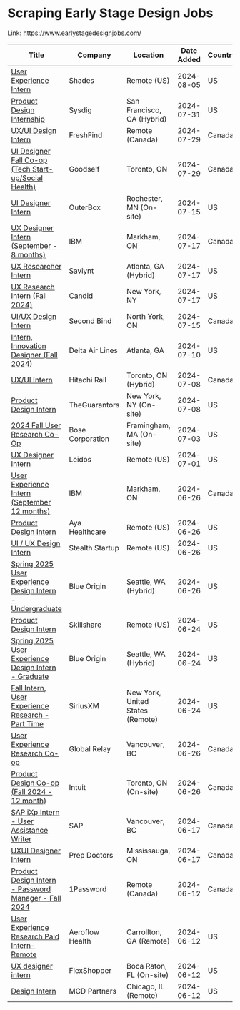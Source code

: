 # Scraping Early Stage Design Jobs 

Link: https://www.earlystagedesignjobs.com/

| Title | Company | Location | Date Added | Country | ESDJ Link |
| --- | --- | --- | --- | --- | --- |
| [User Experience Intern](https://www.linkedin.com/jobs/view/3986102574)| Shades | Remote (US)  | 2024-08-05 | US | [Link](https://www.earlystagedesignjobs.com/jobs/user-experience-intern-8ffa9) | 
| [Product Design Internship ](https://jobs.lever.co/sysdig/c5025c0f-4a81-4048-8c59-727fbf366cb4/)| Sysdig | San Francisco, CA (Hybrid) | 2024-07-31 | US | [Link](https://www.earlystagedesignjobs.com/jobs/product-design-internship-3b755) | 
| [UX/UI Design Intern ](https://ca.indeed.com/viewjob?cmp=FreshFind&t=User%20Experience%20Design%20Intern&jk=ff36901f6e46ec05&)| FreshFind | Remote (Canada) | 2024-07-29 | Canada | [Link](https://www.earlystagedesignjobs.com/jobs/ux-ui-design-intern-3666d) | 
| [UI Designer Fall Co-op (Tech Start-up/Social Health)](https://ca.indeed.com/viewjob?cmp=Goodself&t=User%20Interface%20Designer&jk=f51a0a69e56debc4&)| Goodself | Toronto, ON | 2024-07-29 | Canada | [Link](https://www.earlystagedesignjobs.com/jobs/ui-designer-fall-co-op-tech-start-up-social-health) | 
| [UI Designer Intern](https://outerbox.bamboohr.com/careers/124)| OuterBox | Rochester, MN (On-site) | 2024-07-15 | US | [Link](https://www.earlystagedesignjobs.com/jobs/ui-designer-intern-e3e84) | 
| [UX Designer Intern (September - 8 months)](https://ca.indeed.com/viewjob?jk=f3502cd3ea7bb8cd&tk=1i2mlje4ogopi86u&from=serp&vjs=3)| IBM | Markham, ON | 2024-07-17 | Canada | [Link](https://www.earlystagedesignjobs.com/jobs/ux-designer-intern-september---8-months-d2503) | 
| [UX Researcher Intern](https://www.linkedin.com/jobs/view/3969559177/)| Saviynt | Atlanta, GA (Hybrid) | 2024-07-17 | US | [Link](https://www.earlystagedesignjobs.com/jobs/ux-researcher-intern-165e6) | 
| [UX Research Intern (Fall 2024)](https://www.indeed.com/viewjob?jk=70b01a51ec6528ac&tk=1i2mner242st2003&from=serp&vjs=3)| Candid | New York, NY | 2024-07-17 | US | [Link](https://www.earlystagedesignjobs.com/jobs/ux-research-intern-fall-2024) | 
| [UI/UX Design Intern](https://ca.indeed.com/viewjob?jk=16774de92324ad44&tk=1i2mll2cpi00j857&from=serp&vjs=3)| Second Bind | North York, ON | 2024-07-15 | Canada | [Link](https://www.earlystagedesignjobs.com/jobs/ui-ux-design-intern-90456) | 
| [Intern, Innovation Designer (Fall 2024)](https://www.indeed.com/viewjob?jk=be40836b87f22d45&tk=1i24ffco9n8hm80l&from=serp&vjs=3)| Delta Air Lines | Atlanta, GA  | 2024-07-10 | US | [Link](https://www.earlystagedesignjobs.com/jobs/intern-innovation-designer-fall-2024) | 
| [UX/UI Intern](https://gtsgbu.wd3.myworkdayjobs.com/Careers/job/Toronto/UX-UI-Intern_R1005626)| Hitachi Rail | Toronto, ON (Hybrid) | 2024-07-08 | Canada | [Link](https://www.earlystagedesignjobs.com/jobs/ux-ui-intern-ee270) | 
| [Product Design Intern](https://ats.rippling.com/theguarantors-open-positions/jobs/b7ddfd34-453d-47be-8424-2b58e41518a4?)| TheGuarantors | New York, NY (On-site) | 2024-07-08 | US | [Link](https://www.earlystagedesignjobs.com/jobs/product-design-intern-ece87) | 
| [2024 Fall User Research Co-Op](https://boseallaboutme.wd1.myworkdayjobs.com/Bose_Careers/job/US-MA---Framingham/XMLNAME-2024-Fall-User-Research-Co-Op_R26429?companyApplyUrl=%2526Source%253DLinkedIn)| Bose Corporation | Framingham, MA (On-site) | 2024-07-03 | US | [Link](https://www.earlystagedesignjobs.com/jobs/2024-fall-user-research-co-op) | 
| [UX Designer Intern](https://careers.leidos.com/jobs/14595485-ux-designer-intern?tm_job=R-00138348&tm_event=view&tm_company=2502&bid=56)| Leidos | Remote (US) | 2024-07-01 | US | [Link](https://www.earlystagedesignjobs.com/jobs/ux-designer-intern-6ab4f) | 
| [User Experience Intern (September 12 months)](https://careers.ibm.com/job/20589323/user-experience-intern-september-12-months-remote/)| IBM | Markham, ON | 2024-06-26 | Canada | [Link](https://www.earlystagedesignjobs.com/jobs/user-experience-intern-september-12-months) | 
| [Product Design Intern](https://www.ayahealthcare.com/corporate-careers/jobs/6044107?gh_jid=6044107)| Aya Healthcare | Remote (US) | 2024-06-26 | US | [Link](https://www.earlystagedesignjobs.com/jobs/product-design-intern-af1aa) | 
| [UI / UX Design Intern](https://app.dover.io/apply/onyx/b477d102-c0d5-44ae-81fc-7ee19f960113?rs=42706078)| Stealth Startup | Remote (US) | 2024-06-26 | US | [Link](https://www.earlystagedesignjobs.com/jobs/ui-ux-design-intern-7dc98) | 
| [Spring 2025 User Experience Design Intern - Undergraduate](https://blueorigin.wd5.myworkdayjobs.com/en-US/BlueOrigin/job/Seattle-WA/Spring-2025-User-Experience-Design-Intern---Undergraduate_R44512)| Blue Origin | Seattle, WA (Hybrid) | 2024-06-26 | US | [Link](https://www.earlystagedesignjobs.com/jobs/spring-2025-user-experience-design-intern---undergraduate) | 
| [Product Design Intern](https://jobs.lever.co/skillshare/d3bb0955-917f-4dc7-adb6-3284a415143b)| Skillshare | Remote (US) | 2024-06-24 | US | [Link](https://www.earlystagedesignjobs.com/jobs/product-design-intern-ba98b) | 
| [Spring 2025 User Experience Design Intern - Graduate](https://blueorigin.wd5.myworkdayjobs.com/en-US/BlueOrigin/job/Seattle-WA/Spring-2025-User-Experience-Design-Intern---Graduate_R44511)| Blue Origin | Seattle, WA (Hybrid) | 2024-06-24 | US | [Link](https://www.earlystagedesignjobs.com/jobs/spring-2025-user-experience-design-intern---graduate) | 
| [Fall Intern, User Experience Research - Part Time](https://careers.siriusxm.com/careers/jobs/15807?mode=apply&iis=LinkedIn&lang=en-us)| SiriusXM | New York, United States (Remote) | 2024-06-24 | US | [Link](https://www.earlystagedesignjobs.com/jobs/fall-intern-user-experience-research---part-time) | 
| [User Experience Research Co-op](https://ca.indeed.com/viewjob?jk=d590f5473b3522e3&tk=1i10mtvlcj1fv810&from=serp&vjs=3)| Global Relay | Vancouver, BC | 2024-06-26 | Canada | [Link](https://www.earlystagedesignjobs.com/jobs/user-experience-research-co-op-cbc39) | 
| [Product Design Co-op (Fall 2024 - 12 month) ](https://jobs.intuit.com/job/-/-/27595/66148072256?cid=job_li_click_ca_active-fy20_cn_text_job_intuit-talent&iis=job&iisn=li)| Intuit | Toronto, ON (On-site) | 2024-06-26 | Canada | [Link](https://www.earlystagedesignjobs.com/jobs/product-design-co-op-fall-2024---12-month) | 
| [SAP iXp Intern - User Assistance Writer](https://ca.indeed.com/viewjob?jk=f07088fce98bd964&tk=1i0cchauvlfi4800&from=serp&vjs=3)| SAP | Vancouver, BC | 2024-06-17 | Canada | [Link](https://www.earlystagedesignjobs.com/jobs/sap-ixp-intern---user-assistance-writer) | 
| [UXUI Designer Intern ](https://ca.indeed.com/viewjob?cmp=Prep-Doctors&t=Designer&jk=a9a6c6881782f6c5&)| Prep Doctors | Mississauga, ON | 2024-06-17 | Canada | [Link](https://www.earlystagedesignjobs.com/jobs/uxui-designer-intern) | 
| [Product Design Intern - Password Manager - Fall 2024](https://jobs.lever.co/1password/0bb84c06-3ee8-4194-8ae6-e4c19cdff6f8/)| 1Password | Remote (Canada) | 2024-06-12 | Canada | [Link](https://www.earlystagedesignjobs.com/jobs/product-design-intern---password-manager---fall-2024) | 
| [User Experience Research Paid Intern- Remote](https://recruiting.ultipro.com/AER1003ARFL/JobBoard/8ac052e6-225b-46cd-8508-eb54bfdc4f3c/OpportunityDetail?opportunityId=4e396548-96f0-469f-9a40-1b8cc7b98597&)| Aeroflow Health | Carrollton, GA (Remote) | 2024-06-12 | US | [Link](https://www.earlystagedesignjobs.com/jobs/user-experience-research-paid-intern--remote) | 
| [UX designer intern](https://www.linkedin.com/jobs/view/3939888674/)| FlexShopper | Boca Raton, FL (On-site)  | 2024-06-12 | US | [Link](https://www.earlystagedesignjobs.com/jobs/ux-designer-intern-cd178) | 
| [Design Intern](https://www.linkedin.com/jobs/view/3938854080/)| MCD Partners | Chicago, IL (Remote) | 2024-06-12 | US | [Link](https://www.earlystagedesignjobs.com/jobs/design-intern-718c2) | 
